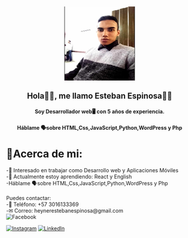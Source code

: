 <p align="center" width="300">

<img align="center" width="190" height="200" src="img/foto.jpg" >
<h2 align="center">Hola🙋‍♂️, me llamo Esteban Espinosa👨‍🦰</h2>
<h4 align="center">Soy Desarrollador web🖥 con 5 años de experiencia. </h4>
<h4 align="center">Háblame 🗣️sobre HTML,Css,JavaScript,Python,WordPress y Php</h4>

<h1>👤Acerca de mi:</h1>
-🧡 Interesado en trabajar como Desarrollo web y Aplicaciones Móviles<br>
-🧠 Actualmente estoy aprendiendo: React y English<br>
-Háblame 🗣️sobre HTML,Css,JavaScript,Python,WordPress y Php<br><br>
Puedes contactar:<br>
-📱 Teléfono: +57 3016133369<br>
-✉ Correo: heynerestebanespinosa@gmail.com<br>

<img alt="Facebook" src="https://img.shields.io/badge/any_text-you_like-blue">



[![Instagram](https://img.shields.io/badge/Instagram-%23E4405F.svg?logo=Instagram&logoColor=white)](https://www.instagram.com/heyner_lo/) [![LinkedIn](https://img.shields.io/badge/LinkedIn-%230077B5.svg?logo=linkedin&logoColor=white)](https://www.linkedin.com/in/heynes-esteban-1501911a7/)
</p>
